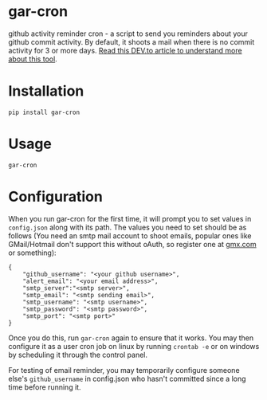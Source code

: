 # gar-cron
github activity reminder cron - a script to send you reminders about your github commit activity. By default, it shoots a mail when there is no commit activity for 3 or more days. [Read this DEV.to article to understand more about this tool](https://dev.to/prahladyeri/gar-cron-a-python-script-to-remind-you-about-your-github-activity-22ad).

# Installation

	pip install gar-cron

# Usage

	gar-cron

# Configuration

When you run gar-cron for the first time, it will prompt you to set values in `config.json` along with its path. The values you need to set should be as follows (You need an smtp mail account to shoot emails, popular ones like GMail/Hotmail don't support this without oAuth, so register one at [gmx.com](https://gmx.com) or something):

	{
		"github_username": "<your github username>",
		"alert_email": "<your email address>",
		"smtp_server":"<smtp server>",
		"smtp_email": "<smtp sending email>",
		"smtp_username": "<smtp username>",
		"smtp_password": "<smtp password>",
		"smtp_port": "<smtp port>"
	}

Once you do this, run `gar-cron` again to ensure that it works. You may then configure it as a user cron job on linux by running `crontab -e` or on windows by scheduling it through the control panel.

For testing of email reminder, you may temporarily configure someone else's `github_username` in config.json who hasn't committed since a long time before running it.